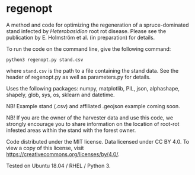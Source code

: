 # regenopt

A method and code for optimizing the regeneration of a spruce-dominated stand infected by *Heterobasidion* root rot disease. Please see the publication by E. Holmström et al. (in preparation) for details.

To run the code on the command line, give the following command:

`python3 regenopt.py stand.csv`

where `stand.csv` is the path to a file containing the stand data. See the header of regenopt.py as well as parameters.py for details.

Uses the following packages: numpy, matplotlib, PIL, json, alphashape, shapely, glob, sys, os, sklearn and datetime.

NB! Example stand (.csv) and affiliated .geojson example coming soon.

NB! If you are the owner of the harvester data and use this code, we strongly encourage you to share information on the location of root-rot infested areas within the stand with the forest owner.

Code distributed under the MIT license. Data licensed under CC BY 4.0. To view a copy of this license, visit https://creativecommons.org/licenses/by/4.0/.

Tested on Ubuntu 18.04 / RHEL / Python 3.
